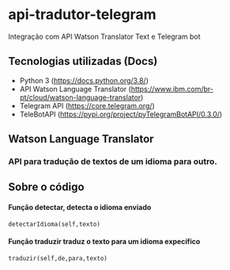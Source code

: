 # api-tradutor-telegram
Integração com API Watson Translator Text e Telegram bot


## Tecnologias utilizadas (Docs)
  * Python 3 (https://docs.python.org/3.8/)
  * API Watson Language Translator (https://www.ibm.com/br-pt/cloud/watson-language-translator)
  * Telegram API (https://core.telegram.org/)
  * TeleBotAPI (https://pypi.org/project/pyTelegramBotAPI/0.3.0/)

## Watson Language Translator
### API para tradução de textos de um idioma para outro.



## Sobre o código 
#### Função detectar, detecta o idioma enviado
``` 
detectarIdioma(self,texto) 
```

#### Função traduzir traduz o texto para um idioma expecífico
``` 
traduzir(self,de,para,texto)
```
